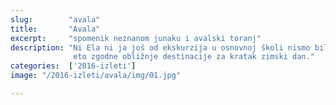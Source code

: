 ```yaml
---
slug:        "avala"
title:       "Avala"
excerpt:     "spomenik neznanom junaku i avalski toranj"
description: "Ni Ela ni ja još od ekskurzija u osnovnoj školi nismo bili na Avali, niti smo bili na avalskom tornju, pa 
              eto zgodne obližnje destinacije za kratak zimski dan."
categories:  ['2016-izleti']
image: "/2016-izleti/avala/img/01.jpg"

---
```


